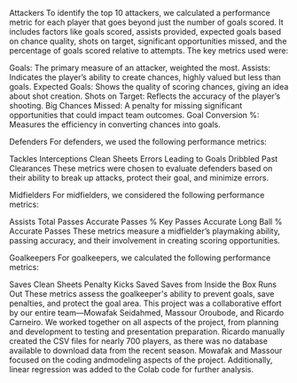 Attackers
To identify the top 10 attackers, we calculated a performance metric for each player that goes beyond just the number of goals scored. It includes factors like goals scored, assists provided, expected goals based on chance quality, shots on target, significant opportunities missed, and the percentage of goals scored relative to attempts. The key metrics used were:

Goals: The primary measure of an attacker, weighted the most.
Assists: Indicates the player’s ability to create chances, highly valued but less than goals.
Expected Goals: Shows the quality of scoring chances, giving an idea about shot creation.
Shots on Target: Reflects the accuracy of the player’s shooting.
Big Chances Missed: A penalty for missing significant opportunities that could impact team outcomes.
Goal Conversion %: Measures the efficiency in converting chances into goals.


Defenders
For defenders, we used the following performance metrics:

Tackles
Interceptions
Clean Sheets
Errors Leading to Goals
Dribbled Past
Clearances
These metrics were chosen to evaluate defenders based on their ability to break up attacks, protect their goal, and minimize errors.

Midfielders
For midfielders, we considered the following performance metrics:

Assists
Total Passes
Accurate Passes %
Key Passes
Accurate Long Ball %
Accurate Passes
These metrics measure a midfielder’s playmaking ability, passing accuracy, and their involvement in creating scoring opportunities.

Goalkeepers
For goalkeepers, we calculated the following performance metrics:

Saves
Clean Sheets
Penalty Kicks Saved
Saves from Inside the Box
Runs Out
These metrics assess the goalkeeper's ability to prevent goals, save penalties, and protect the goal area.
This project was a collaborative effort by our entire team—Mowafak Seidahmed, Massour Oroubode, and Ricardo Carneiro. We worked together on all aspects of the project, from planning and development to testing and presentation preparation. Ricardo manually created the CSV files for nearly 700 players, as there was no database available to download data from the recent season. Mowafak and Massour focused on the coding andmodeling aspects of the project. Additionally, linear regression was added to the Colab code for further analysis.
